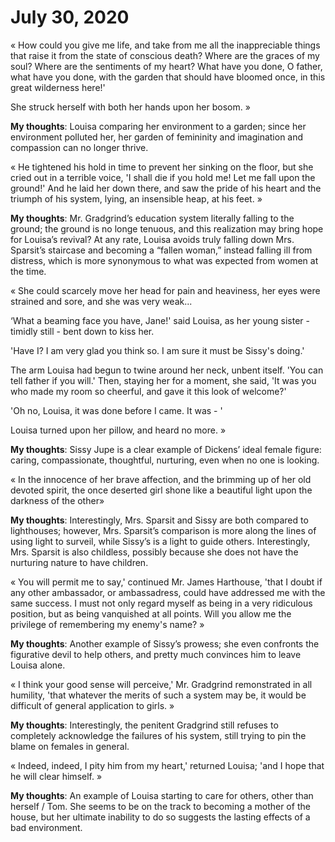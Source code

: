 
# July 30, 2020


« How could you give me life, and take from me all the inappreciable things that raise it from the state of conscious death? Where are the graces of my soul? Where are the sentiments of my heart? What have you done, O father, what have you done, with the garden that should have bloomed once, in this great wilderness here!'

She struck herself with both her hands upon her bosom. »

**My thoughts**: Louisa comparing her environment to a garden; since her environment polluted her, her garden of femininity and imagination and compassion can no longer thrive.


« He tightened his hold in time to prevent her sinking on the floor, but she cried out in a terrible voice, 'I shall die if you hold me! Let me fall upon the ground!' And he laid her down there, and saw the pride of his heart and the triumph of his system, lying, an insensible heap, at his feet. »

**My thoughts**: Mr. Gradgrind’s education system literally falling to the ground; the ground is no longe tenuous, and this realization may bring hope for Louisa’s revival? At any rate, Louisa avoids truly falling down Mrs. Sparsit’s staircase and becoming a “fallen woman,” instead falling ill from distress, which is more synonymous to what was expected from women at the time.


« She could scarcely move her head for pain and heaviness, her eyes were strained and sore, and she was very weak...

‘What a beaming face you have, Jane!' said Louisa, as her young sister - timidly still - bent down to kiss her.

'Have I? I am very glad you think so. I am sure it must be
Sissy's doing.'

The arm Louisa had begun to twine around her neck, unbent itself. 'You can tell father if you will.' Then, staying her for a moment, she said, 'It was you who made my room so cheerful, and gave it this look of welcome?'

'Oh no, Louisa, it was done before I came. It was - '

Louisa turned upon her pillow, and heard no more. »

**My thoughts**: Sissy Jupe is a clear example of Dickens’ ideal female figure: caring, compassionate, thoughtful, nurturing, even when no one is looking.


« In the innocence of her brave affection, and the brimming up of her old devoted spirit, the once deserted girl shone like a beautiful light upon the darkness of the other»

**My thoughts**: Interestingly, Mrs. Sparsit and Sissy are both compared to lighthouses; however, Mrs. Sparsit’s comparison is more along the lines of using light to surveil, while Sissy’s is a light to guide others. Interestingly, Mrs. Sparsit is also childless, possibly because she does not have the nurturing nature to have children.


« You will permit me to say,' continued Mr. James Harthouse, 'that I doubt if any other ambassador, or ambassadress, could have addressed me with the same success. I must not only regard myself as being in a very ridiculous position, but as being vanquished at all points. Will you allow me the privilege of remembering my enemy's name? »

**My thoughts**: Another example of Sissy’s prowess; she even confronts the figurative devil to help others, and pretty much convinces him to leave Louisa alone.


« I think your good sense will perceive,' Mr. Gradgrind remonstrated in all humility, 'that whatever the merits of such a system may be, it would be difficult of general application to girls. »

**My thoughts**: Interestingly, the penitent Gradgrind still refuses to completely acknowledge the failures of his system, still trying to pin the blame on females in general.


« Indeed, indeed, I pity him from my heart,' returned Louisa; 'and I hope that he will clear himself. »

**My thoughts**: An example of Louisa starting to care for others, other than herself / Tom. She seems to be on the track to becoming a mother of the house, but her ultimate inability to do so suggests the lasting effects of a bad environment.
